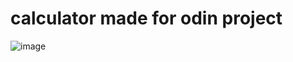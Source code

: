 # calculator made for odin project 

![image](https://github.com/user-attachments/assets/790bc81d-1286-49b8-91b8-07a6dd13ea64)
